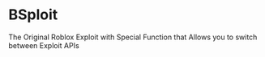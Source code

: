 # BSploit
The Original Roblox Exploit with Special Function that Allows you to switch between Exploit APIs 

